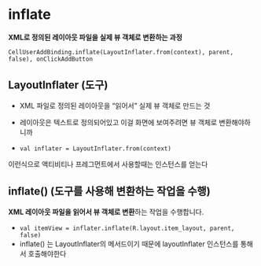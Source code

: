 # inflate

**XML로 정의된 레이아웃 파일을 실제 뷰 객체로 변환하는 과정**

```
CellUserAddBinding.inflate(LayoutInflater.from(context), parent, false), onClickAddButton
```

## LayoutInflater (도구)

- XML 파일로 정의된 레이아웃을 “읽어서” 실제 뷰 객체로 만드는 것
- 레이아웃은 텍스트로 정의되어있고 이걸 화면에 보여주려면 뷰 객체로 변환해야하니까

- `val inflater = LayoutInflater.from(context)`

이런식으로 액티비티나 프레그먼트에서 사용할때는 인스턴스를 얻는다

## inflate() (도구를 사용해 변환하는 작업을 수행)

**XML 레이아웃 파일을 읽어서 뷰 객체로 변환**하는 작업을 수행합니다.

- `val itemView = inflater.inflate(R.layout.item_layout, parent, false)`
- inflate() 는 LayoutInflater의 메서드이기 때문에 layoutInflater 인스턴스를 통해서 호출해야한다